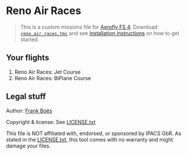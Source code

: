 Reno Air Races
========================

> This is a custom missions file for [Aerofly FS 4](https://www.aerofly.com/). Download [`reno_air_races.tmc`](./reno_air_races.tmc) and see [installation instructions](https://fboes.github.io/aerofly-missions/docs/generic-installation.html) on how to get started.

Your flights
------------

1. Reno Air Races: Jet Course
1. Reno Air Races: BiPlane Course

Legal stuff
-----------

Author: [Frank Boës](https://3960.org)

Copyright & license: See [LICENSE.txt](../../LICENSE.txt)

This file is NOT affiliated with, endorsed, or sponsored by IPACS GbR. As stated in the [LICENSE.txt](../../LICENSE.txt), this tool comes with no warranty and might damage your files.
